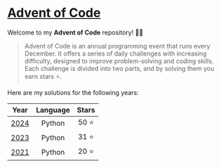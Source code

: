# [Advent of Code](https://adventofcode.com)

Welcome to my **Advent of Code** repository! 🎄✨

> Advent of Code is an annual programming event that runs every December. It offers a series of daily challenges with increasing difficulty, designed to improve problem-solving and coding skills. Each challenge is divided into two parts, and by solving them you earn stars ⭐.

Here are my solutions for the following years:

| Year				| Language	| Stars	 |
|-------------------|:---------:|:------:|
| [2024](./2024/)	| Python	| 50 ⭐	|
| [2023](./2023/)	| Python	| 31 ⭐	|
| [2021](./2021/)	| Python	| 20 ⭐	|

